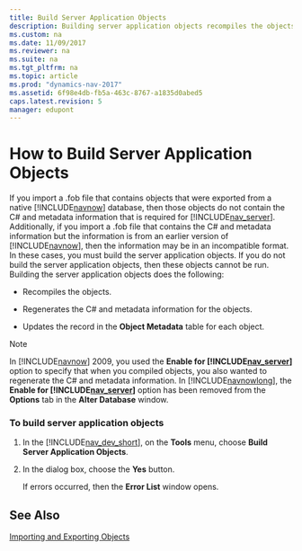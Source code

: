 ```yaml
---
title: Build Server Application Objects
description: Building server application objects recompiles the objects, regenerates the C\# and metadata information and updates record in the object metadata.
ms.custom: na
ms.date: 11/09/2017
ms.reviewer: na
ms.suite: na
ms.tgt_pltfrm: na
ms.topic: article
ms.prod: "dynamics-nav-2017"
ms.assetid: 6f98e4db-fb5a-463c-8767-a1835d0abed5
caps.latest.revision: 5
manager: edupont
---
```

# How to Build Server Application Objects
If you import a .fob file that contains objects that were exported from a native [!INCLUDE[navnow](includes/navnow_md.md)] database, then those objects do not contain the C\# and metadata information that is required for [!INCLUDE[nav_server](includes/nav_server_md.md)]. Additionally, if you import a .fob file that contains the C\# and metadata information but the information is from an earlier version of [!INCLUDE[navnow](includes/navnow_md.md)], then the information may be in an incompatible format. In these cases, you must build the server application objects. If you do not build the server application objects, then these objects cannot be run. Building the server application objects does the following:  
  
-   Recompiles the objects.  
  
-   Regenerates the C\# and metadata information for the objects.  
  
-   Updates the record in the **Object Metadata** table for each object.  
  
> [!NOTE]  
>  In [!INCLUDE[navnow](includes/navnow_md.md)] 2009, you used the **Enable for [!INCLUDE[nav_server](includes/nav_server_md.md)]** option to specify that when you compiled objects, you also wanted to regenerate the C\# and metadata information. In [!INCLUDE[navnowlong](includes/navnowlong_md.md)], the **Enable for [!INCLUDE[nav_server](includes/nav_server_md.md)]** option has been removed from the **Options** tab in the **Alter Database** window.  
  
### To build server application objects  
  
1.  In the [!INCLUDE[nav_dev_short](includes/nav_dev_short_md.md)], on the **Tools** menu, choose **Build Server Application Objects**.  
  
2.  In the dialog box, choose the **Yes** button.  
  
     If errors occurred, then the **Error List** window opens.  
  
## See Also  
 [Importing and Exporting Objects](Importing-and-Exporting-Objects.md)